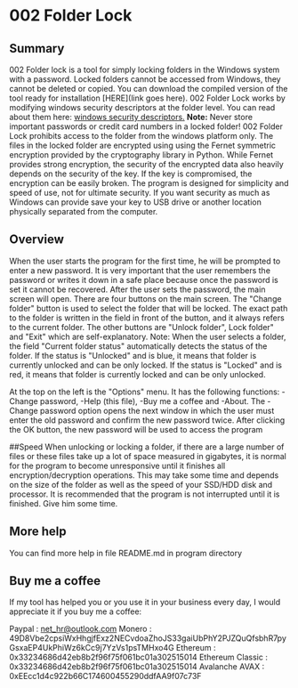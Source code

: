# 002 Folder Lock

## Summary
002 Folder lock is a tool for simply locking folders in the Windows system with a password. Locked folders cannot be accessed from Windows, they cannot be deleted or copied. You can download the compiled version of the tool ready for installation [HERE](link goes here).
002 Folder Lock works by modifying windows security descriptors at the folder level. You can read about them here: [windows security descriptors.](https://learn.microsoft.com/en-us/windows/win32/secauthz/security-descriptors)
**Note:** Never store important passwords or credit card numbers in a locked folder! 002 Folder Lock prohibits access to the folder from the windows platform only. The files in the locked folder are encrypted using using the Fernet symmetric encryption provided by the cryptography library in Python. While Fernet provides strong encryption, the security of the encrypted data also heavily depends on the security of the key. If the key is compromised, the encryption can be easily broken. The program is designed for simplicity and speed of use, not for ultimate security. If you want security as much as Windows can provide save your key to USB drive or another location physically separated from the computer.

## Overview
When the user starts the program for the first time, he will be prompted to enter a new password. It is very important that the user remembers the password or writes it down in a safe place because once the password is set it cannot be recovered. After the user sets the password, the main screen will open.
There are four buttons on the main screen. The "Change folder" button is used to select the folder that will be locked. The exact path to the folder is written in the field in front of the button, and it always refers to the current folder. The other buttons are "Unlock folder", Lock folder" and "Exit" which are self-explanatory. Note: When the user selects a folder, the field "Current folder status" automatically detects the status of the folder. If the status is "Unlocked" and is blue, it means that folder is currently unlocked and can be only locked. If the status is "Locked" and is red, it means that folder is currently locked and can be only unlocked. 

At the top on the left is the "Options" menu. It has the following functions: -Change password, -Help (this file), -Buy me a coffee and -About. The -Change password option opens the next window in which the user must enter the old password and confirm the new password twice. After clicking the OK button, the new password will be used to access the program

##Speed
When unlocking or locking a folder, if there are a large number of files or these files take up a lot of space measured in gigabytes, it is normal for the program to become unresponsive until it finishes all encryption/decryption operations. This may take some time and depends on the size of the folder as well as the speed of your SSD/HDD disk and processor. It is recommended that the program is not interrupted until it is finished. Give him some time.

## More help
You can find more help in file README.md in program directory

## Buy me a coffee

If my tool has helped you or you use it in your business every day, I would appreciate it if you buy me a coffee:

Paypal : net_hr@outlook.com
Monero : 49D8Vbe2cpsiWxHhgjfExz2NECvdoaZhoJS33gaiUbPhY2PJZQuQfsbhR7pyGsxaEP4UkPhiWz6kCc9j7YzVs1psTMHxo4G
Ethereum : 0x33234686d42eb8b2f96f75f061bc01a302515014
Ethereum Classic : 0x33234686d42eb8b2f96f75f061bc01a302515014
Avalanche AVAX : 0xEEcc1d4c922b66C174600455290ddfAA9f07c73F  
